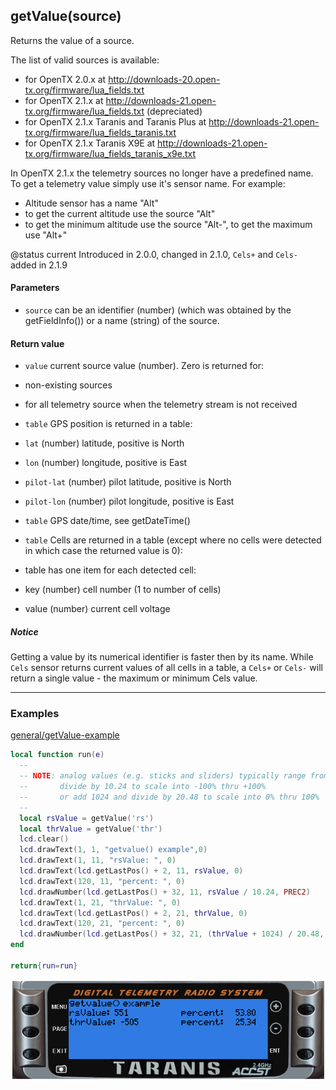 <!-- This file was generated by the script. Do not edit it, any changes will be lost! -->

## getValue(source)



Returns the value of a source. 

The list of valid sources is available:
* for OpenTX 2.0.x at http://downloads-20.open-tx.org/firmware/lua_fields.txt
* for OpenTX 2.1.x at http://downloads-21.open-tx.org/firmware/lua_fields.txt (depreciated)
* for OpenTX 2.1.x Taranis and Taranis Plus at http://downloads-21.open-tx.org/firmware/lua_fields_taranis.txt
* for OpenTX 2.1.x Taranis X9E at http://downloads-21.open-tx.org/firmware/lua_fields_taranis_x9e.txt

In OpenTX 2.1.x the telemetry sources no longer have a predefined name. 
To get a telemetry value simply use it's sensor name. For example:
 * Altitude sensor has a name "Alt"
 * to get the current altitude use the source "Alt"
 * to get the minimum altitude use the source "Alt-", to get the maximum use "Alt+"

@status current Introduced in 2.0.0, changed in 2.1.0, `Cels+` and 
`Cels-` added in 2.1.9


#### Parameters

* `source`  can be an identifier (number) (which was obtained by the getFieldInfo())
or a name (string) of the source.



#### Return value

* `value` current source value (number). Zero is returned for:
 * non-existing sources
 * for all telemetry source when the telemetry stream is not received

* `table` GPS position is returned in a table:
 * `lat` (number) latitude, positive is North 
 * `lon` (number) longitude, positive is East
 * `pilot-lat` (number) pilot latitude, positive is North 
 * `pilot-lon` (number) pilot longitude, positive is East

* `table` GPS date/time, see getDateTime()

* `table` Cells are returned in a table 
(except where no cells were detected in which 
case the returned value is 0):
 * table has one item for each detected cell:
  * key (number) cell number (1 to number of cells)
  * value (number) current cell voltage



##### Notice
Getting a value by its numerical identifier is faster then by its name.
While `Cels` sensor returns current values of all cells in a table, a `Cels+` or 
`Cels-` will return a single value - the maximum or minimum Cels value.




---

### Examples

<a class="dlbtn" href="https://raw.githubusercontent.com/opentx/lua-reference-guide/master/general/getValue-example.lua">general/getValue-example</a>

```lua
local function run(e)
  --
  -- NOTE: analog values (e.g. sticks and sliders) typically range from -1024 to +1024
  --       divide by 10.24 to scale into -100% thru +100%
  --       or add 1024 and divide by 20.48 to scale into 0% thru 100%
  --
  local rsValue = getValue('rs')
  local thrValue = getValue('thr')
  lcd.clear()
  lcd.drawText(1, 1, "getvalue() example",0)
  lcd.drawText(1, 11, "rsValue: ", 0)
  lcd.drawText(lcd.getLastPos() + 2, 11, rsValue, 0)
  lcd.drawText(120, 11, "percent: ", 0)
  lcd.drawNumber(lcd.getLastPos() + 32, 11, rsValue / 10.24, PREC2)
  lcd.drawText(1, 21, "thrValue: ", 0)
  lcd.drawText(lcd.getLastPos() + 2, 21, thrValue, 0)
  lcd.drawText(120, 21, "percent: ", 0)
  lcd.drawNumber(lcd.getLastPos() + 32, 21, (thrValue + 1024) / 20.48, PREC2)
end

return{run=run}
```

![](getValue-example.png)

